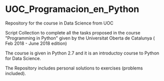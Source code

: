# UOC_Programacion_en_Python
Repository for the course in Data Science from UOC

Script Collection to complete all the tasks proposed in the course "Programming in Python" given by the Universitat Oberta de Catalunya ( Feb 2018 - June 2018 edition)

The course is given in Python 2.7 and it is an introductoy course to Python for Data Science. 

The Repository includes personal solutions to exercises (problems included). 
